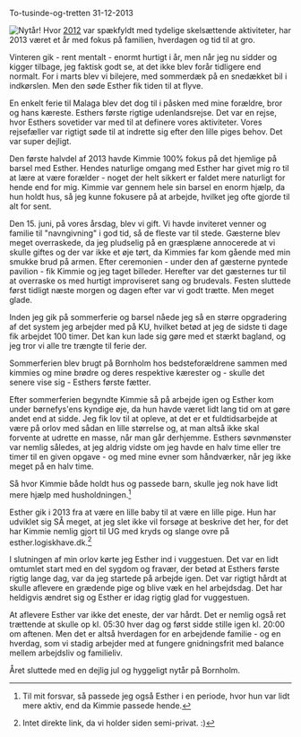 To-tusinde-og-tretten
31-12-2013


![Nytår!](https://log.logiskhave.dk/static/20130120_bokeh.jpg)
Hvor [2012](http://log.logiskhave.dk/2012/20130102_totusindeogtolv.html) var spækfyldt med tydelige skelsættende aktiviteter, har 2013 været et år med fokus på familien, hverdagen og tid til at gro.

Vinteren gik - rent mentalt - enormt hurtigt i år, men når jeg nu sidder og kigger tilbage, jeg faktisk godt se, at det ikke blev forår tidligere end normalt. For i marts blev vi bilejere, med sommerdæk på en snedækket bil i indkørslen. Men den søde Esther fik tiden til at flyve.

En enkelt ferie til Malaga blev det dog til i påsken med mine forældre, bror og hans kæreste. Esthers første rigtige udenlandsrejse. Det var en rejse, hvor Esthers sovetider var med til at definere vores aktiviteter. Vores rejsefæller var rigtigt søde til at indrette sig efter den lille piges behov. Det var super dejligt.

Den første halvdel af 2013 havde Kimmie 100% fokus på det hjemlige på barsel med Esther. Hendes naturlige omgang med Esther har givet mig ro til at lære at være forælder - noget der helt sikkert er faldet mere naturligt for hende end for mig. Kimmie var gennem hele sin barsel en enorm hjælp, da hun holdt hus, så jeg kunne fokusere på at arbejde, hvilket jeg ofte gjorde til alt for sent.

Den 15. juni, på vores årsdag, blev vi gift. Vi havde inviteret venner og familie til "navngivning" i god tid, så de fleste var til stede. Gæsterne blev meget overraskede, da jeg pludselig på en græsplæne annocerede at vi skulle giftes og der var ikke et øje tørt, da Kimmies far kom gående med min smukke brud på armen. Efter ceremonien - under den af gæsterne pyntede pavilion - fik Kimmie og jeg taget billeder. Herefter var det gæsternes tur til at overraske os med hurtigt improviseret sang og brudevals. Festen sluttede først tidligt næste morgen og dagen efter var vi godt trætte. Men meget glade.

Inden jeg gik på sommerferie og barsel nåede jeg så en større opgradering af det system jeg arbejder med på KU, hvilket betød at jeg de sidste ti dage fik arbejdet 100 timer. Det kan kun lade sig gøre med et stærkt bagland, og jeg tror vi alle tre trængte til ferie der.

Sommerferien blev brugt på Bornholm hos bedsteforældrene sammen med kimmies og mine brødre og deres respektive kærester og - skulle det senere vise sig - Esthers første fætter.

Efter sommerferien begyndte Kimmie så på arbejde igen og Esther kom under børnefys'ens kyndige øje, da hun havde været lidt lang tid om at gøre andet end at sidde. Jeg fik lov til at opleve, at det er et fuldtidsarbejde at være på orlov med sådan en lille størrelse og, at man altså ikke skal forvente at udrette en masse, når man går derhjemme. Esthers søvnmønster var nemlig således, at jeg aldrig vidste om jeg havde en halv time eller tre timer til en given opgave - og med mine evner som håndværker, når jeg ikke meget på en halv time.

Så hvor Kimmie både holdt hus og passede barn, skulle jeg nok have lidt mere hjælp med husholdningen.[^1]

Esther gik i 2013 fra at være en lille baby til at være en lille pige. Hun har udviklet sig SÅ meget, at jeg slet ikke vil forsøge at beskrive det her, for det har Kimmie nemlig gjort til UG med kryds og slange ovre på esther.logiskhave.dk.[^2]

I slutningen af min orlov kørte jeg Esther ind i vuggestuen. Det var en lidt omtumlet start med en del sygdom og fravær, der betød at Esthers første rigtig lange dag, var da jeg startede på arbejde igen. Det var rigtigt hårdt at skulle aflevere en grædende pige og blive væk en hel arbejdsdag. Det har heldigvis ændret sig og Esther er idag rigtig glad for vuggestuen.

At aflevere Esther var ikke det eneste, der var hårdt. Det er nemlig også ret trættende at skulle op kl. 05:30 hver dag og først sidde stille igen kl. 20:00 om aftenen. Men det er altså hverdagen for en arbejdende familie - og en hverdag, som vi stadig arbejder med at fungere gnidningsfrit med balance mellem arbejdsliv og familieliv.

Året sluttede med en dejlig jul og hyggeligt nytår på Bornholm.

[^1]: Til mit forsvar, så passede jeg også Esther i en periode, hvor hun var lidt mere aktiv, end da Kimmie passede hende.

[^2]: Intet direkte link, da vi holder siden semi-privat. :)
